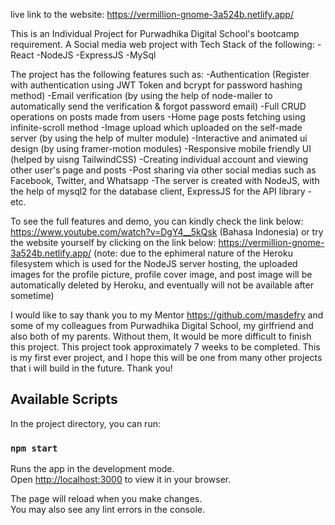 live link to the website:
https://vermillion-gnome-3a524b.netlify.app/

This is an Individual Project for Purwadhika Digital School's bootcamp requirement. A Social media web project with Tech Stack of the following:
-React
-NodeJS
-ExpressJS
-MySql

The project has the following features such as:
-Authentication (Register with authentication using JWT Token and bcrypt for password hashing method)
-Email verification (by using the help of node-mailer to automatically send the verification & forgot password email)
-Full CRUD operations on posts made from users
-Home page posts fetching using infinite-scroll method
-Image upload which uploaded on the self-made server (by using the help of multer module)
-Interactive and animated ui design (by using framer-motion modules)
-Responsive mobile friendly UI (helped by uisng TailwindCSS)
-Creating individual account and viewing other user's page and posts
-Post sharing via other social medias such as Facebook, Twitter, and Whatsapp
-The server is created with NodeJS, with the help of mysql2 for the database client, ExpressJS for the API library
-etc.

To see the full features and demo, you can kindly check the link below:
https://www.youtube.com/watch?v=DgY4__5kQsk (Bahasa Indonesia)
or try the website yourself by clicking on the link below:
https://vermillion-gnome-3a524b.netlify.app/
(note: due to the ephimeral nature of the Heroku filesystem which is used for the NodeJS server hosting, the uploaded images for the profile picture, profile cover image, and post image will be automatically deleted by Heroku, and eventually will not be available after sometime)

I would like to say thank you to my Mentor https://github.com/masdefry and some of my colleagues from Purwadhika Digital School, my girlfriend and also both of my parents. Without them, It would be more difficult to finish this project.
This project took approximately 7 weeks to be completed. This is my first ever project, and I hope this will be one from many other projects that i will build in the future. Thank you!

## Available Scripts

In the project directory, you can run:

### `npm start`

Runs the app in the development mode.\
Open [http://localhost:3000](http://localhost:3000) to view it in your browser.

The page will reload when you make changes.\
You may also see any lint errors in the console.
